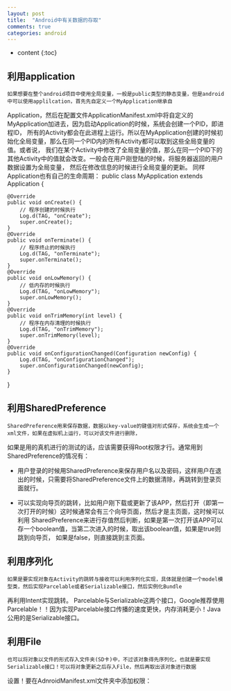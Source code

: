 ```yaml
---
layout: post
title:  "Android中有关数据的存取"
comments: true
categories: android
---
```


* content
{:toc}

## 利用application

    如果想要在整个android项目中使用全局变量，一般是public类型的静态变量，但是android中可以使用applilcation，首先先自定义一个MyApplication继承自
Application，然后在配置文件ApplicationManifest.xml中将自定义的MyApplication加进去，因为启动Application的时候，系统会创建一个PID，即进程ID，
所有的Activity都会在此进程上运行。所以在MyApplication创建的时候初始化全局变量，那么在同一个PID内的所有Activity都可以取到这些全局变量的值。或者说，
我们在某个Activity中修改了全局变量的值，那么在同一个PID下的其他Activity中的值就会改变。一般会在用户刚登陆的时候，将服务器返回的用户数据设置为全局变量，
然后在修改信息的时候进行全局变量的更新。
    同样Application也有自己的生命周期：
public class MyApplication extends Application {

    @Override
    public void onCreate() {
        // 程序创建的时候执行
        Log.d(TAG, "onCreate");
        super.onCreate();
    }
    @Override
    public void onTerminate() {
        // 程序终止的时候执行
        Log.d(TAG, "onTerminate");
        super.onTerminate();
    }
    @Override
    public void onLowMemory() {
        // 低内存的时候执行
        Log.d(TAG, "onLowMemory");
        super.onLowMemory();
    }
    @Override
    public void onTrimMemory(int level) {
        // 程序在内存清理的时候执行
        Log.d(TAG, "onTrimMemory");
        super.onTrimMemory(level);
    }
    @Override
    public void onConfigurationChanged(Configuration newConfig) {
        Log.d(TAG, "onConfigurationChanged");
        super.onConfigurationChanged(newConfig);
    }

}

## 利用SharedPreference

    SharedPreference用来保存数据，数据以key-value的键值对形式保存，系统会生成一个xml文件，如果在虚拟机上运行，可以对该文件进行删除，
如果是用的真机进行的测试的话，应该需要获得Root权限才行。通常用到SharedPreference的情况有：

* 用户登录的时候用SharedPreference来保存用户名以及密码，这样用户在退出的时候，只需要将SharedPreference文件上的数据清除，再跳转到登录页面就行。

* 可以实现向导页的跳转，比如用户刚下载或更新了该APP，然后打开（即第一次打开的时候）这时候通常会有三个向导页面，然后才是主页面，这时候可以利用
SharedPreference来进行存值然后判断，如果是第一次打开该APP可以存一个boolean值，当第二次进入的时候，取出该boolean值，如果是true则跳到向导页，
如果是false，则直接跳到主页面。

## 利用序列化

    如果是要实现对象在Activity的跳转与接收可以利用序列化实现，具体就是创建一个model模型类，然后实现Parcelable或者Serializable接口，然后实例化Bundle
再利用Intent实现跳转。
    Parcelable与Serializable这两个接口，Google推荐使用Parcelable！！因为实现Parcelable接口传播的速度更快，内存消耗更小！Java公用的是Serializable接口。

## 利用File

    也可以将对象以文件的形式存入文件夹(SD卡)中，不过该对象得先序列化，也就是要实现Serializable接口！可以将对象更新之后存入File，然后再取出该对象进行数据
设置！要在AdnroidManifest.xml文件夹中添加权限：

<uses-permission android:name="android.permission.WRITE_EXTERNAL_STORAGE" />
<uses-permission android:name="android.permission.READ_EXTERNAL_STORAGE" />
